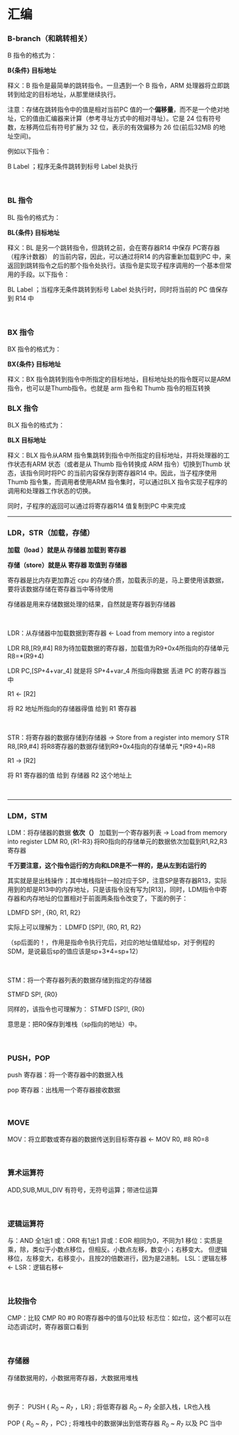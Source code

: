 # 汇编

### B-branch（和跳转相关）

B 指令的格式为：    

**B{条件} 目标地址**    

释义：B 指令是最简单的跳转指令。一旦遇到一个 B 指令，ARM 处理器将立即跳转到给定的目标地址，从那里继续执行。    

注意：存储在跳转指令中的值是相对当前PC 值的一个**偏移量**，而不是一个绝对地址，它的值由汇编器来计算（参考寻址方式中的相对寻址）。它是 24 位有符号数，左移两位后有符号扩展为 32 位，表示的有效偏移为 26 位(前后32MB 的地址空间)。

例如以下指令：

B Label ；程序无条件跳转到标号 Label 处执行

​    

### BL 指令

BL 指令的格式为：

**BL{条件} 目标地址**    

释义：BL 是另一个跳转指令，但跳转之前，会在寄存器R14 中保存 PC寄存器（程序计数器） 的当前内容，因此，可以通过将R14 的内容重新加载到PC 中，来返回到跳转指令之后的那个指令处执行。该指令是实现子程序调用的一个基本但常用的手段。以下指令：

BL Label ；当程序无条件跳转到标号 Label 处执行时，同时将当前的 PC 值保存到 R14 中

​    

### BX 指令

BX 指令的格式为：

**BX{条件} 目标地址**     

释义：BX 指令跳转到指令中所指定的目标地址，目标地址处的指令既可以是ARM 指令，也可以是Thumb指令。也就是 arm 指令和 Thumb 指令的相互转换       



### BLX 指令

BLX 指令的格式为：

**BLX 目标地址**    

释义：BLX 指令从ARM 指令集跳转到指令中所指定的目标地址，并将处理器的工作状态有ARM 状态（或者是从 Thumb 指令转换成 ARM 指令）切换到Thumb 状态，该指令同时将PC 的当前内容保存到寄存器R14 中。因此，当子程序使用Thumb 指令集，而调用者使用ARM 指令集时，可以通过BLX 指令实现子程序的调用和处理器工作状态的切换。

同时，子程序的返回可以通过将寄存器R14 值复制到PC 中来完成

---

### LDR，STR（加载，存储）

**加载（load ）就是从 存储器 加载到 寄存器**

**存储（store）就是从 寄存器 取值到 存储器**

寄存器是比内存更加靠近 cpu 的存储介质，加载表示的是，马上要使用该数据，要将该数据存储在寄存器当中等待使用

存储器是用来存储数据处理的结果，自然就是寄存器到存储器

​        

LDR：从存储器中加载数据到寄存器 ← Load from memory into a registor    

LDR R8,[R9,#4]     R8为待加载数据的寄存器，加载值为R9+0x4所指向的存储单元 R8=*(R9+4)    

LDR PC,[SP+4+var_4] 就是将 SP+4+var_4 所指向得数据 丢进 PC 的寄存器当中    

R1 ← [R2]

将 R2 地址所指向的存储器得值 给到 R1 寄存器

​    

STR：将寄存器的数据存储到存储器 → Store from a register into memory STR R8,[R9,#4] 将R8寄存器的数据存储到R9+0x4指向的存储单元  *(R9+4)=R8

R1 → [R2]

将 R1 寄存器的值 给到 存储器 R2 这个地址上

​    

----

### LDM，STM

LDM：将存储器的数据 **依次（）** 加载到一个寄存器列表 → Load from memory into register LDM R0,｛R1-R3｝将R0指向的存储单元的数据依次加载到R1,R2,R3寄存器

**千万要注意，这个指令运行的方向和LDR是不一样的，是从左到右运行的**

其实就是是出栈操作；其中堆栈指针一般对应于SP，注意SP是寄存器R13，实际用到的却是R13中的内存地址，只是该指令没有写为[R13]，同时，LDM指令中寄存器和内存地址的位置相对于前面两条指令改变了，下面的例子：

LDMFD     SP! ,   {R0, R1, R2}

实际上可以理解为：    LDMFD     [SP]!,    {R0, R1, R2}

（sp后面的！，作用是指命令执行完后，对应的地址值赋给sp，对于例程的SDM，是说最后sp的值应该是sp+3*4=sp+12）

​    

STM：将一个寄存器列表的数据存储到指定的存储器

STMFD SP!, {R0}

同样的，该指令也可理解为： STMFD [SP]!, {R0}

意思是：把R0保存到堆栈（sp指向的地址）中。

​    

### PUSH，POP

push 寄存器：将一个寄存器中的数据入栈

pop 寄存器：出栈用一个寄存器接收数据

​    

### MOVE

MOV：将立即数或寄存器的数据传送到目标寄存器 ← MOV R0, #8        R0=8

​    

### 算术运算符

ADD,SUB,MUL,DIV 有符号，无符号运算；带进位运算

​    

### 逻辑运算符

与：AND 全1出1 或：ORR 有1出1 异或：EOR 相同为0，不同为1 移位：实质是乘，除，类似于小数点移位，但相反。小数点左移，数变小；右移变大。 但逻辑移位，左移变大，右移变小，且按2的倍数进行，因为是2进制。 LSL：逻辑左移← LSR：逻辑右移←

​    

### 比较指令

CMP：比较 CMP R0 #0 		R0寄存器中的值与0比较 标志位：如z位，这个都可以在动态调试时，寄存器窗口看到

​    

### 存储器

存储数据用的，小数据用寄存器，大数据用堆栈

​    

例子：
PUSH  { $R_0$ ~ $R_7$ ，LR} ; 将低寄存器 $R_0$ ~ $R_7$ 全部入栈，LR也入栈

POP { $R_0$ ~ $R_7$ ，PC} ; 将堆栈中的数据弹出到低寄存器 $R_0$ ~ $R_7$ 以及 PC 当中

